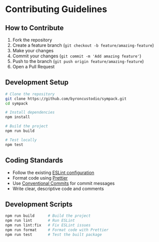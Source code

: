 # Contributing Guidelines

## How to Contribute

1. Fork the repository
2. Create a feature branch (`git checkout -b feature/amazing-feature`)
3. Make your changes
4. Commit your changes (`git commit -m 'Add amazing feature'`)
5. Push to the branch (`git push origin feature/amazing-feature`)
6. Open a Pull Request

## Development Setup

```bash
# Clone the repository
git clone https://github.com/byroncustodio/sympack.git
cd sympack

# Install dependencies
npm install

# Build the project
npm run build

# Test locally
npm test
```

## Coding Standards

- Follow the existing [ESLint configuration](./eslint.config.ts)
- Format code using [Prettier](./prettier.config.ts)
- Use [Conventional Commits](https://www.conventionalcommits.org/) for commit messages
- Write clear, descriptive code and comments

## Development Scripts

```bash
npm run build      # Build the project
npm run lint       # Run ESLint
npm run lint:fix   # Fix ESLint issues
npm run format     # Format code with Prettier
npm run test       # Test the built package
```